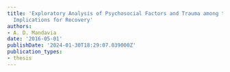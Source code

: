 ```yaml
---
title: 'Exploratory Analysis of Psychosocial Factors and Trauma among the Homeless:
  Implications for Recovery'
authors:
- A. D. Mandavia
date: '2016-05-01'
publishDate: '2024-01-30T18:29:07.039000Z'
publication_types:
- thesis
---
```


